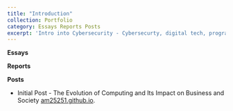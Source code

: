 ```yaml
---
title: "Introduction"
collection: Portfolio
category: Essays Reports Posts
excerpt: 'Intro into Cybersecurity - Cybersecurty, digital tech, programming and networking fundemenatls.'
---
```



**Essays**




**Reports**





**Posts**
- Initial Post - The Evolution of Computing and Its Impact on Business and Society [am25251.github.io](https://am25251.github.io/e-portfolio/portfolio/portfolio-1/).
